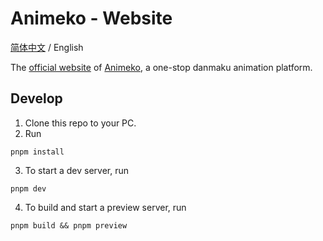 # Animeko - Website

[简体中文](README-CN.md) / English

The [official website](https://myani.org) of [Animeko](https://github.com/open-ani/animeko), a one-stop danmaku animation platform.

## Develop

1. Clone this repo to your PC.
2. Run

```shell
pnpm install
```

3. To start a dev server, run

```shell
pnpm dev
```

4. To build and start a preview server, run

```shell
pnpm build && pnpm preview
```
